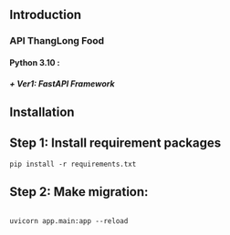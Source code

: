 ## Introduction
### API ThangLong Food
#### Python 3.10 :
##### + Ver1: FastAPI Framework

## Installation
## Step 1: Install requirement packages
```
pip install -r requirements.txt
```

## Step 2: Make migration:
```

uvicorn app.main:app --reload
